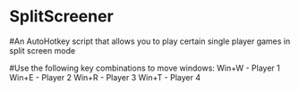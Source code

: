 # SplitScreener
#An AutoHotkey script that allows you to play certain single player games in split screen mode


#Use the following key combinations to move windows:
Win+W - Player 1
Win+E - Player 2
Win+R - Player 3
Win+T - Player 4
